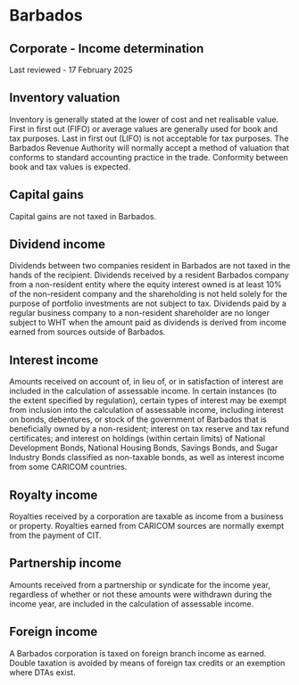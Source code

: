 # Barbados
## Corporate - Income determination
Last reviewed - 17 February 2025
## Inventory valuation
Inventory is generally stated at the lower of cost and net realisable value. First in first out (FIFO) or average values are generally used for book and tax purposes. Last in first out (LIFO) is not acceptable for tax purposes. The Barbados Revenue Authority will normally accept a method of valuation that conforms to standard accounting practice in the trade. Conformity between book and tax values is expected.
## Capital gains
Capital gains are not taxed in Barbados.
## Dividend income
Dividends between two companies resident in Barbados are not taxed in the hands of the recipient. Dividends received by a resident Barbados company from a non-resident entity where the equity interest owned is at least 10% of the non-resident company and the shareholding is not held solely for the purpose of portfolio investments are not subject to tax.
Dividends paid by a regular business company to a non-resident shareholder are no longer subject to WHT when the amount paid as dividends is derived from income earned from sources outside of Barbados.
## Interest income
Amounts received on account of, in lieu of, or in satisfaction of interest are included in the calculation of assessable income. In certain instances (to the extent specified by regulation), certain types of interest may be exempt from inclusion into the calculation of assessable income, including interest on bonds, debentures, or stock of the government of Barbados that is beneficially owned by a non-resident; interest on tax reserve and tax refund certificates; and interest on holdings (within certain limits) of National Development Bonds, National Housing Bonds, Savings Bonds, and Sugar Industry Bonds classified as non-taxable bonds, as well as interest income from some CARICOM countries.
## Royalty income
Royalties received by a corporation are taxable as income from a business or property. Royalties earned from CARICOM sources are normally exempt from the payment of CIT.
## Partnership income
Amounts received from a partnership or syndicate for the income year, regardless of whether or not these amounts were withdrawn during the income year, are included in the calculation of assessable income.
## Foreign income
A Barbados corporation is taxed on foreign branch income as earned. Double taxation is avoided by means of foreign tax credits or an exemption where DTAs exist.

